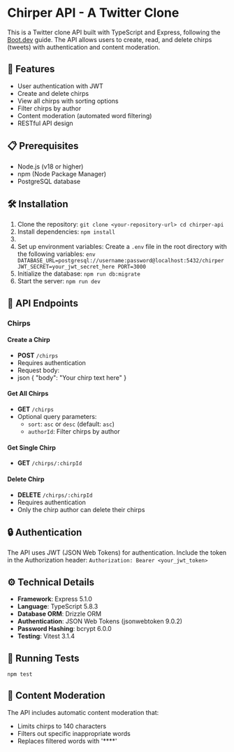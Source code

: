# Chirper API - A Twitter Clone

This is a Twitter clone API built with TypeScript and Express, following the [Boot.dev](https://boot.dev) guide. The API allows users to create, read, and delete chirps (tweets) with authentication and content moderation.

## 🚀 Features

- User authentication with JWT
- Create and delete chirps
- View all chirps with sorting options
- Filter chirps by author
- Content moderation (automated word filtering)
- RESTful API design

## 📋 Prerequisites

- Node.js (v18 or higher)
- npm (Node Package Manager)
- PostgreSQL database

## 🛠 Installation

1. Clone the repository:
```git clone <your-repository-url> cd chirper-api```
2. Install dependencies: 
```npm install```
3.
3. Set up environment variables:
   Create a `.env` file in the root directory with the following variables:
```env DATABASE_URL=postgresql://username:password@localhost:5432/chirper JWT_SECRET=your_jwt_secret_here PORT=3000```
4. Initialize the database:
```npm run db:migrate```
5. Start the server:
```npm run dev```


## 🔑 API Endpoints

### Chirps

#### Create a Chirp
- **POST** `/chirps`
- Requires authentication
- Request body:
- json { "body": "Your chirp text here" }


#### Get All Chirps
- **GET** `/chirps`
- Optional query parameters:
    - `sort`: `asc` or `desc` (default: `asc`)
    - `authorId`: Filter chirps by author

#### Get Single Chirp
- **GET** `/chirps/:chirpId`

#### Delete Chirp
- **DELETE** `/chirps/:chirpId`
- Requires authentication
- Only the chirp author can delete their chirps

## 🔒 Authentication

The API uses JWT (JSON Web Tokens) for authentication. Include the token in the Authorization header:
```Authorization: Bearer <your_jwt_token>```

## ⚙️ Technical Details

- **Framework**: Express 5.1.0
- **Language**: TypeScript 5.8.3
- **Database ORM**: Drizzle ORM
- **Authentication**: JSON Web Tokens (jsonwebtoken 9.0.2)
- **Password Hashing**: bcrypt 6.0.0
- **Testing**: Vitest 3.1.4

## 🧪 Running Tests
```npm test```

## 📝 Content Moderation

The API includes automatic content moderation that:
- Limits chirps to 140 characters
- Filters out specific inappropriate words
- Replaces filtered words with '****'


